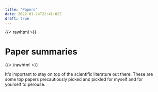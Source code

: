 ```yaml
---
title: "Papers"
date: 2022-01-24T22:41:02Z
draft: true
---
```


{{< rawhtml >}} 
<h1 class="section-title main"><a>Paper summaries</a></h1> 
{{< /rawhtml >}} 

It's important to stay on top of the scientific literature out there. These are some top papers precautiously picked and pickled for myself and for yourself to perouse.